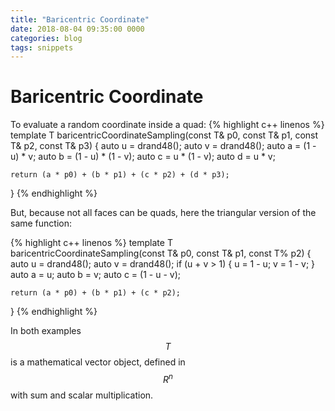 ```yaml
---
title: "Baricentric Coordinate"
date: 2018-08-04 09:35:00 0000
categories: blog
tags: snippets
---
```

# Baricentric Coordinate

To evaluate a random coordinate inside a quad:
{% highlight c++ linenos %}
template <typename T>
T baricentricCoordinateSampling(const T& p0, const T& p1, const T& p2, const T& p3)
{
    auto u = drand48(); 
    auto v = drand48();
    auto a = (1 - u) * v;
    auto b = (1 - u) * (1 - v);
    auto c = u * (1 - v);
    auto d = u * v;

    return (a * p0) + (b * p1) + (c * p2) + (d * p3);
}
{% endhighlight %}

But, because not all faces can be quads, here the triangular version of the same function:

{% highlight c++ linenos %}
template <typename T>
T baricentricCoordinateSampling(const T& p0, const T& p1, const T% p2)
{
    auto u = drand48();
    auto v = drand48();
    if (u + v > 1)
    {
        u = 1 - u;
        v = 1 - v;
    }
    auto a = u;
    auto b = v;
    auto c = (1 - u - v);

    return (a * p0) + (b * p1) + (c * p2);
}
{% endhighlight %}

In both examples $$T$$ is a mathematical vector object, defined in $$R^n$$ with sum and scalar multiplication.

